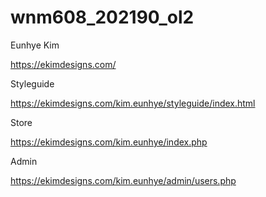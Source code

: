 # wnm608_202190_ol2

Eunhye Kim

https://ekimdesigns.com/

Styleguide

https://ekimdesigns.com/kim.eunhye/styleguide/index.html

Store

https://ekimdesigns.com/kim.eunhye/index.php

Admin

https://ekimdesigns.com/kim.eunhye/admin/users.php

